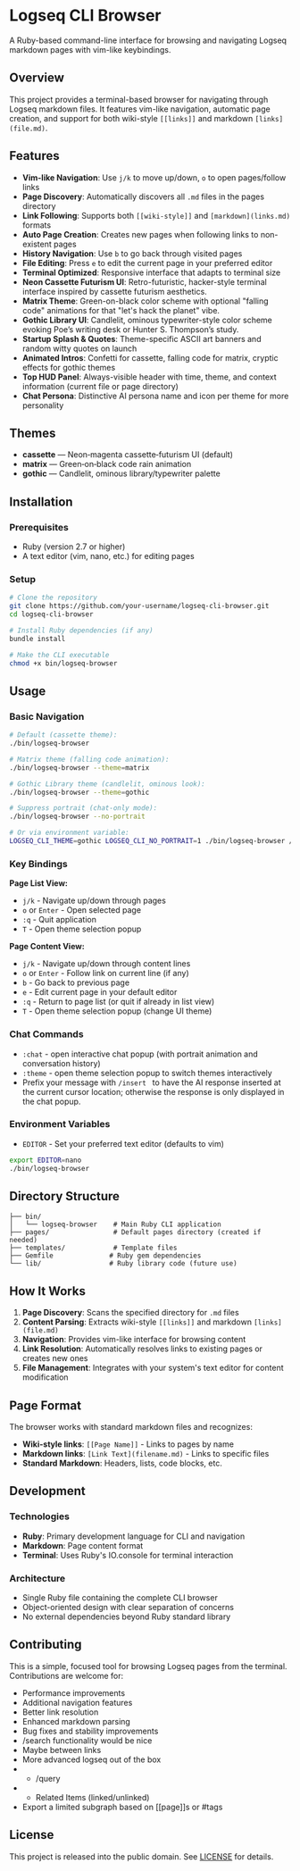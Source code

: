 # Logseq CLI Browser

A Ruby-based command-line interface for browsing and navigating Logseq markdown pages with vim-like keybindings.

## Overview

This project provides a terminal-based browser for navigating through Logseq markdown files. It features vim-like navigation, automatic page creation, and support for both wiki-style `[[links]]` and markdown `[links](file.md)`.

## Features

- **Vim-like Navigation**: Use `j/k` to move up/down, `o` to open pages/follow links
- **Page Discovery**: Automatically discovers all `.md` files in the pages directory
- **Link Following**: Supports both `[[wiki-style]]` and `[markdown](links.md)` formats
- **Auto Page Creation**: Creates new pages when following links to non-existent pages  
- **History Navigation**: Use `b` to go back through visited pages
- **File Editing**: Press `e` to edit the current page in your preferred editor
- **Terminal Optimized**: Responsive interface that adapts to terminal size
- **Neon Cassette Futurism UI**: Retro-futuristic, hacker-style terminal interface inspired by cassette futurism aesthetics.
- **Matrix Theme**: Green-on-black color scheme with optional "falling code" animations for that "let's hack the planet" vibe.
- **Gothic Library UI**: Candlelit, ominous typewriter-style color scheme evoking Poe’s writing desk or Hunter S. Thompson’s study.
- **Startup Splash & Quotes**: Theme-specific ASCII art banners and random witty quotes on launch
- **Animated Intros**: Confetti for cassette, falling code for matrix, cryptic effects for gothic themes
- **Top HUD Panel**: Always-visible header with time, theme, and context information (current file or page directory)
- **Chat Persona**: Distinctive AI persona name and icon per theme for more personality

## Themes

- **cassette** — Neon‑magenta cassette‑futurism UI (default)
- **matrix** — Green‑on‑black code rain animation
- **gothic** — Candlelit, ominous library/typewriter palette

## Installation

### Prerequisites

- Ruby (version 2.7 or higher)
- A text editor (vim, nano, etc.) for editing pages

### Setup

```bash
# Clone the repository
git clone https://github.com/your-username/logseq-cli-browser.git
cd logseq-cli-browser

# Install Ruby dependencies (if any)
bundle install

# Make the CLI executable
chmod +x bin/logseq-browser
```

## Usage

### Basic Navigation

```bash
# Default (cassette theme):
./bin/logseq-browser

# Matrix theme (falling code animation):
./bin/logseq-browser --theme=matrix

# Gothic Library theme (candlelit, ominous look):
./bin/logseq-browser --theme=gothic

# Suppress portrait (chat-only mode):
./bin/logseq-browser --no-portrait

# Or via environment variable:
LOGSEQ_CLI_THEME=gothic LOGSEQ_CLI_NO_PORTRAIT=1 ./bin/logseq-browser /path/to/your/pages
```

### Key Bindings

**Page List View:**
- `j/k` - Navigate up/down through pages
- `o` or `Enter` - Open selected page
- `:q` - Quit application
- `T` - Open theme selection popup

**Page Content View:**
- `j/k` - Navigate up/down through content lines
- `o` or `Enter` - Follow link on current line (if any)
- `b` - Go back to previous page
- `e` - Edit current page in your default editor
- `:q` - Return to page list (or quit if already in list view)
- `T` - Open theme selection popup (change UI theme)


### Chat Commands

- `:chat` - open interactive chat popup (with portrait animation and conversation history)
- `:theme` - open theme selection popup to switch themes interactively
- Prefix your message with `/insert ` to have the AI response inserted at the current cursor location; otherwise the response is only displayed in the chat popup.

### Environment Variables

- `EDITOR` - Set your preferred text editor (defaults to vim)

```bash
export EDITOR=nano
./bin/logseq-browser
```

## Directory Structure

```
├── bin/
│   └── logseq-browser    # Main Ruby CLI application
├── pages/                # Default pages directory (created if needed)
├── templates/            # Template files
├── Gemfile              # Ruby gem dependencies
└── lib/                 # Ruby library code (future use)
```

## How It Works

1. **Page Discovery**: Scans the specified directory for `.md` files
2. **Content Parsing**: Extracts wiki-style `[[links]]` and markdown `[links](file.md)`
3. **Navigation**: Provides vim-like interface for browsing content
4. **Link Resolution**: Automatically resolves links to existing pages or creates new ones
5. **File Management**: Integrates with your system's text editor for content modification

## Page Format

The browser works with standard markdown files and recognizes:

- **Wiki-style links**: `[[Page Name]]` - Links to pages by name
- **Markdown links**: `[Link Text](filename.md)` - Links to specific files
- **Standard Markdown**: Headers, lists, code blocks, etc.

## Development

### Technologies

- **Ruby**: Primary development language for CLI and navigation
- **Markdown**: Page content format  
- **Terminal**: Uses Ruby's IO.console for terminal interaction

### Architecture

- Single Ruby file containing the complete CLI browser
- Object-oriented design with clear separation of concerns
- No external dependencies beyond Ruby standard library

## Contributing

This is a simple, focused tool for browsing Logseq pages from the terminal. Contributions are welcome for:

- Performance improvements
- Additional navigation features
- Better link resolution
- Enhanced markdown parsing
- Bug fixes and stability improvements
- /search functionality would be nice
- Maybe <TAB> between links
- More advanced logseq out of the box
- - /query
- - Related Items (linked/unlinked)
- Export a limited subgraph based on [[page]]s or #tags

## License

This project is released into the public domain. See [LICENSE](LICENSE) for details.
